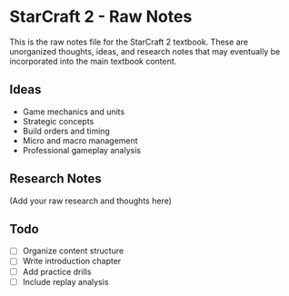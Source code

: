 # StarCraft 2 - Raw Notes

This is the raw notes file for the StarCraft 2 textbook. These are unorganized thoughts, ideas, and research notes that may eventually be incorporated into the main textbook content.

## Ideas

* Game mechanics and units
* Strategic concepts
* Build orders and timing
* Micro and macro management
* Professional gameplay analysis

## Research Notes

(Add your raw research and thoughts here)

## Todo

- [ ] Organize content structure
- [ ] Write introduction chapter
- [ ] Add practice drills
- [ ] Include replay analysis
